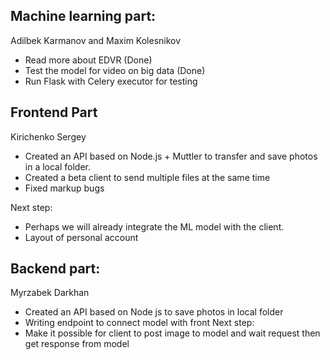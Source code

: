 ## Machine learning part:
Adilbek Karmanov and Maxim Kolesnikov
- Read more about EDVR (Done)
- Test the model for video on big data (Done)
- Run Flask with Celery executor for testing


## Frontend Part
Kirichenko Sergey
- Created an API based on Node.js + Muttler to transfer and save photos in a local folder.
- Created a beta client to send multiple files at the same time
- Fixed markup bugs

Next step:
- Perhaps we will already integrate the ML model with the client.
- Layout of personal account



## Backend part:
Myrzabek Darkhan
- Created an API based on Node js to save photos in local folder
- Writing endpoint to connect model with front
Next step:
- Make it possible for client to post image to model and wait request then get response from model
